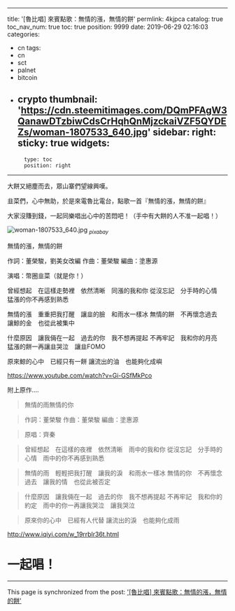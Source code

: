 
---
title: '[魯比唱] 來賓點歌：無情的漲，無情的餅'
permlink: 4kjpca
catalog: true
toc_nav_num: true
toc: true
position: 9999
date: 2019-06-29 02:16:03
categories:
- cn
tags:
- cn
- sct
- palnet
- bitcoin
- crypto
thumbnail: 'https://cdn.steemitimages.com/DQmPFAgW3QanawDTzbiwCdsCrHqhQnMjzckaiVZF5QYDEZs/woman-1807533_640.jpg'
sidebar:
    right:
        sticky: true
widgets:
    -
        type: toc
        position: right
---


大餅又絕塵而去，眾山寨們望線興嘆。

韭菜們，心中無助，於是來電魯比電台，點歌一首『無情的漲，無情的餅』

大家沒賺到錢，一起同樂唱出心中的苦悶吧！（手中有大餅的人不准一起唱！）

![woman-1807533_640.jpg](https://cdn.steemitimages.com/DQmPFAgW3QanawDTzbiwCdsCrHqhQnMjzckaiVZF5QYDEZs/woman-1807533_640.jpg)
<sub>*pixabay*</sub>

無情的漲，無情的餅

作詞：董榮駿，劉美女改編
作曲：董榮駿
編曲：塗惠源

演唱：幣圈韭菜（就是你！）

曾經想起　在這樣走勢裡　依然清晰　同漲的我和你
從沒忘記　分手時的心情　猛漲的你不再感到熟悉

無情的漲　重重把我打醒　讓韭的臉　和雨水一樣冰
無情的餅　不再懷念過去　讓鯨的金　也從此被集中

什麼原因　讓我倆在一起　過去的你　我不想再提起
不再牢記　我和你的月亮　猛漲的餅一再讓韭哭泣　讓韭FOMO

原來鯨的心中　已經只有一餅
讓流出的油　也能夠化成嶼

https://www.youtube.com/watch?v=Gi-GSfMkPco

附上原作....

>無情的雨無情的你

>作詞：董榮駿
>作曲：董榮駿
>編曲：塗惠源

>原唱：齊秦

>曾經想起　在這樣的夜裡　依然清晰　雨中的我和你
>從沒忘記　分手時的心情　雨中的你不再感到熟悉

>無情的雨　輕輕把我打醒　讓我的淚　和雨水一樣冰
>無情的你　不再懷念過去　讓我的情　也從此被否定

>什麼原因　讓我倆在一起　過去的你　我不想再提起
>不再牢記　我和你的約定　雨中的你一再讓我哭泣　讓我哭泣

>原來你的心中　已經有人代替
>讓流出的淚　也能夠化成雨

http://www.iqiyi.com/w_19rrblr36t.html

# 一起唱！

- - -

This page is synchronized from the post: ['[魯比唱] 來賓點歌：無情的漲，無情的餅'](https://steemit.com/@deanliu/4kjpca)
